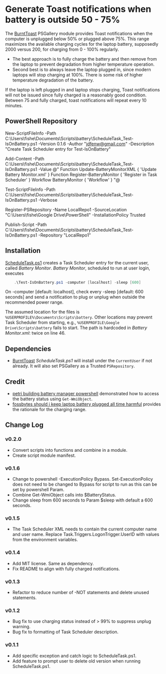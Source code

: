# Generate Toast notifications when battery is outside 50 - 75%

The [BurntToast](https://www.powershellgallery.com/packages/BurntToast)
PSGallery module provides Toast notifications when the computer is unplugged
below 50% or plugged above 75%. This range maximizes the available charging
cycles for the laptop battery, supposedly 2000 versus 200, for charging from
0 - 100% regularly.

* The best approach is to fully charge the battery and then remove from the
  laptop to prevent degradation from higher temperature operation.
* Second best is to always leave the laptop plugged in, since modern laptops
  will stop charging at 100%. There is some risk of higher temperature
  degradation of the battery.

If the laptop is left plugged in and laptop stops charging, Toast notifications
will not be issued since fully charged is a reasonably good condition. Between
75 and fully charged, toast notifications will repeat every 10 minutes.

## PowerShell Repository

New-ScriptFileInfo -Path C:\Users\fishe\Documents\Scripts\battery\ScheduleTask_Test-IsOnBattery.ps1 -Version 0.1.6 -Author "jdfenw@gmail.com" -Description "Create Task Scheduler entry for Test-IsOnBattery"

Add-Content -Path C:\Users\fishe\Documents\Scripts\battery\ScheduleTask_Test-IsOnBattery.ps1 -Value @"
	Function Update-BatteryMonitorXML { 'Update Battery Monitor.xml' }
	Function Register-BatteryMonitor { 'Register in Task Scheduler' }
	Workflow BatteryMonitor { 'Workflow' }
"@

Test-ScriptFileInfo -Path C:\Users\fishe\Documents\Scripts\battery\ScheduleTask_Test-IsOnBattery.ps1 -Verbose

Register-PSRepository -Name LocalRepo1 -SourceLocation "C:\Users\fishe\Google Drive\PowerShell" -InstallationPolicy Trusted

Publish-Script -Path C:\Users\fishe\Documents\Scripts\battery\ScheduleTask_Test-IsOnBattery.ps1 -Repository "LocalRepo1"

## Installation

[ScheduleTask.ps1](file://./ScheduleTask.ps1) creates a Task Scheduler entry
for the current user, called *Battery Monitor*. *Battery Monitor*, scheduled to
run at user login, executes

```powershell
    .\Test-IsOnBattery.ps1 -computer [localhost] -sleep [600]
```

On -computer [default: localhost], check every -sleep [default: 600 seconds]
and send a notification to plug or unplug when outside the recommended power
range.

The assumed location for the files is
`%USERPROFILE%\Documents\Scripts\battery`. Other locations may prevent Task
Scheduler from starting, e.g., `%USERPROFILE\Google Drive\Scripts\battery` fails
to start. The path is hardcoded in *Battery Monitor.xml*: twice on line 46.

## Dependencies

* [BurntToast](https://www.powershellgallery.com/packages/BurntToast)
  *ScheduleTask.ps1* will install under the `CurrentUser` if not already. It will
  also set PSGallery as a Trusted `PSRepository`.

## Credit

* [petri building battery manager powershell](https://www.petri.com/building-battery-manager-powershell) demonstrated how to access the battery status using `Get-WmiObject`.
* [fossbytes should i keep laptop battery plugged all time harmful](https://fossbytes.com/should-i-keep-laptop-battery-plugged-all-time-harmful/) provides the rationale for the charging range.

## Change Log

### v0.2.0
* Convert scripts into functions and combine in a module.
* Create script module manifest.

### v0.1.6

* Change to powershell -ExecutionPolicy Bypass. Set-ExecutionPolicy does not need to be changed to Bypass for script to run as this can be set by powershell Param.
* Combine Get-WmiObject calls into $BatteryStatus.
* Change sleep from 600 seconds to Param $sleep with default a 600 seconds.

### v0.1.5

* The Task Scheduler XML needs to contain the current computer name and user
  name. Replace Task.Triggers.LogonTrigger.UserID with values from the
  environment variables.

### v0.1.4

* Add MIT license. Same as dependency.
* Fix README to align with fully charged notifications.

### v0.1.3

* Refactor to reduce number of -NOT statements and delete unused statements.

### v0.1.2

* Bug fix to use charging status instead of > 99% to suppress unplug warning.
* Bug fix to formatting of Task Scheduler description.

### v0.1.1

* Add specific exception and catch logic to ScheduleTask.ps1.
* Add feature to prompt user to delete old version when running ScheduleTask.ps1.
